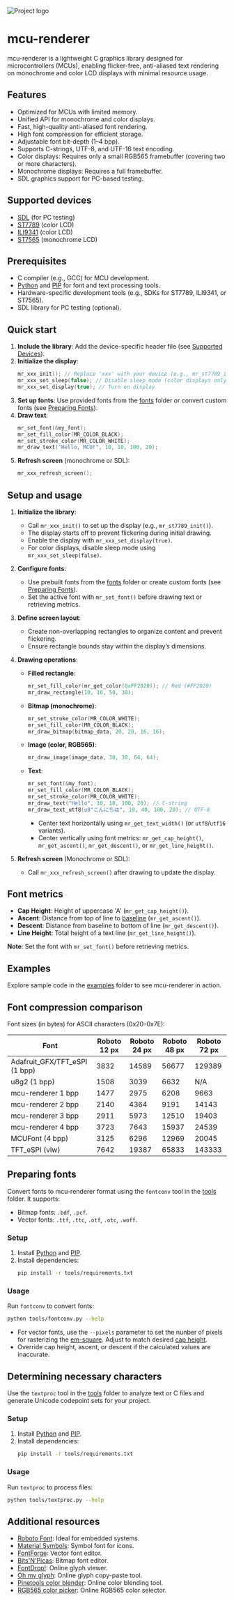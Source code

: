 ![Project logo](docs/img/mcu-renderer-title.png)

# mcu-renderer

mcu-renderer is a lightweight C graphics library designed for microcontrollers (MCUs), enabling flicker-free, anti-aliased text rendering on monochrome and color LCD displays with minimal resource usage.

## Features

- Optimized for MCUs with limited memory.
- Unified API for monochrome and color displays.
- Fast, high-quality anti-aliased font rendering.
- High font compression for efficient storage.
- Adjustable font bit-depth (1–4 bpp).
- Supports C-strings, UTF-8, and UTF-16 text encoding.
- Color displays: Requires only a small RGB565 framebuffer (covering two or more characters).
- Monochrome displays: Requires a full framebuffer.
- SDL graphics support for PC-based testing.

## Supported devices

- [SDL](docs/supported-devices.md#sdl) (for PC testing)
- [ST7789](docs/supported-devices.md#st7789) (color LCD)
- [ILI9341](docs/supported-devices.md#ili9341) (color LCD)
- [ST7565](docs/supported-devices.md#st7565) (monochrome LCD)

## Prerequisites

- C compiler (e.g., GCC) for MCU development.
- [Python](https://www.python.org) and [PIP](https://pip.pypa.io/en/stable/) for font and text processing tools.
- Hardware-specific development tools (e.g., SDKs for ST7789, ILI9341, or ST7565).
- SDL library for PC testing (optional).

## Quick start

1. **Include the library**: Add the device-specific header file (see [Supported Devices](docs/supported-devices.md)).
2. **Initialize the display**:
   ```c
   mr_xxx_init(); // Replace 'xxx' with your device (e.g., mr_st7789_init)
   mr_xxx_set_sleep(false); // Disable sleep mode (color displays only)
   mr_xxx_set_display(true); // Turn on display
   ```
3. **Set up fonts**: Use provided fonts from the [fonts](fonts) folder or convert custom fonts (see [Preparing Fonts](#preparing-fonts)).
4. **Draw text**:
   ```c
   mr_set_font(&my_font);
   mr_set_fill_color(MR_COLOR_BLACK);
   mr_set_stroke_color(MR_COLOR_WHITE);
   mr_draw_text("Hello, MCU!", 10, 10, 100, 20);
   ```
5. **Refresh screen** (monochrome or SDL):
   ```c
   mr_xxx_refresh_screen();
   ```
## Setup and usage

1. **Initialize the library**:
   - Call `mr_xxx_init()` to set up the display (e.g., `mr_st7789_init()`).
   - The display starts off to prevent flickering during initial drawing.
   - Enable the display with `mr_xxx_set_display(true)`.
   - For color displays, disable sleep mode using `mr_xxx_set_sleep(false)`.

2. **Configure fonts**:
   - Use prebuilt fonts from the [fonts](fonts) folder or create custom fonts (see [Preparing Fonts](#preparing-fonts)).
   - Set the active font with `mr_set_font()` before drawing text or retrieving metrics.

3. **Define screen layout**:
   - Create non-overlapping rectangles to organize content and prevent flickering.
   - Ensure rectangle bounds stay within the display’s dimensions.

4. **Drawing operations**:
   - **Filled rectangle**:
     ```c
     mr_set_fill_color(mr_get_color(0xFF2020)); // Red (#FF2020)
     mr_draw_rectangle(10, 10, 50, 30);
     ```
   - **Bitmap (monochrome)**:
     ```c
     mr_set_stroke_color(MR_COLOR_WHITE);
     mr_set_fill_color(MR_COLOR_BLACK);
     mr_draw_bitmap(bitmap_data, 20, 20, 16, 16);
     ```
   - **Image (color, RGB565)**:
     ```c
     mr_draw_image(image_data, 30, 30, 64, 64);
     ```
   - **Text**:
     ```c
     mr_set_font(&my_font);
     mr_set_fill_color(MR_COLOR_BLACK);
     mr_set_stroke_color(MR_COLOR_WHITE);
     mr_draw_text("Hello", 10, 10, 100, 20); // C-string
     mr_draw_text_utf8(u8"こんにちは", 10, 40, 100, 20); // UTF-8
     ```
     - Center text horizontally using `mr_get_text_width()` (or `utf8`/`utf16` variants).
     - Center vertically using font metrics: `mr_get_cap_height()`, `mr_get_ascent()`, `mr_get_descent()`, or `mr_get_line_height()`.

5. **Refresh screen** (Monochrome or SDL):
   - Call `mr_xxx_refresh_screen()` after drawing to update the display.

## Font metrics

- **Cap Height**: Height of uppercase 'A' (`mr_get_cap_height()`).
- **Ascent**: Distance from top of line to [baseline](https://en.wikipedia.org/wiki/Baseline_(typography)) (`mr_get_ascent()`).
- **Descent**: Distance from baseline to bottom of line (`mr_get_descent()`).
- **Line Height**: Total height of a text line (`mr_get_line_height()`).

**Note**: Set the font with `mr_set_font()` before retrieving metrics.

## Examples

Explore sample code in the [examples](examples) folder to see mcu-renderer in action.

## Font compression comparison

Font sizes (in bytes) for ASCII characters (0x20–0x7E):

| Font                          | Roboto 12 px | Roboto 24 px | Roboto 48 px | Roboto 72 px |
|-------------------------------|--------------|--------------|--------------|--------------|
| Adafruit_GFX/TFT_eSPI (1 bpp) | 3832         | 14589        | 56677        | 129389       |
| u8g2 (1 bpp)                  | 1508         | 3039         | 6632         | N/A          |
| mcu-renderer 1 bpp            | 1477         | 2975         | 6208         | 9663         |
| mcu-renderer 2 bpp            | 2140         | 4364         | 9191         | 14143        |
| mcu-renderer 3 bpp            | 2911         | 5973         | 12510        | 19403        |
| mcu-renderer 4 bpp            | 3723         | 7643         | 15937        | 24539        |
| MCUFont (4 bpp)               | 3125         | 6296         | 12969        | 20045        |
| TFT_eSPI (vlw)                | 7642         | 19387        | 65833        | 143333       |

## Preparing fonts

Convert fonts to mcu-renderer format using the `fontconv` tool in the [tools](tools) folder. It supports:
- Bitmap fonts: `.bdf`, `.pcf`.
- Vector fonts: `.ttf`, `.ttc`, `.otf`, `.otc`, `.woff`.

### Setup
1. Install [Python](https://www.python.org) and [PIP](https://pip.pypa.io/en/stable/).
2. Install dependencies:
   ```bash
   pip install -r tools/requirements.txt
   ```

### Usage
Run `fontconv` to convert fonts:
```bash
python tools/fontconv.py --help
```

- For vector fonts, use the `--pixels` parameter to set the nunber of pixels for rasterizing the [em-square](https://en.wikipedia.org/wiki/Em_(typography)). Adjust to match desired [cap height](https://en.wikipedia.org/wiki/Cap_height).
- Override cap height, ascent, or descent if the calculated values are inaccurate.

## Determining necessary characters

Use the `textproc` tool in the [tools](tools) folder to analyze text or C files and generate Unicode codepoint sets for your project.

### Setup
1. Install [Python](https://www.python.org) and [PIP](https://pip.pypa.io/en/stable/).
2. Install dependencies:
   ```bash
   pip install -r tools/requirements.txt
   ```

### Usage
Run `textproc` to process files:
```bash
python tools/textproc.py --help
```

## Additional resources

- [Roboto Font](https://fonts.google.com/specimen/Roboto): Ideal for embedded systems.
- [Material Symbols](https://fonts.google.com/icons): Symbol font for icons.
- [FontForge](https://fontforge.org/): Vector font editor.
- [Bits'N'Picas](https://github.com/kreativekorp/bitsnpicas): Bitmap font editor.
- [FontDrop!](https://fontdrop.info/): Online glyph viewer.
- [Oh my glyph](https://www.ohmyglyph.com/): Online glyph copy-paste tool.
- [Pinetools color blender](https://pinetools.com/blend-colors): Online color blending tool.
- [RGB565 color picker](https://rgbcolorpicker.com/565): Online RGB565 color selector.
